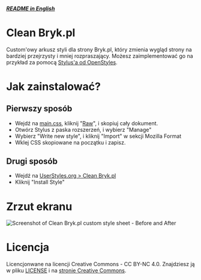 ##### [README in English](./README.md)
# Clean Bryk.pl
Custom'owy arkusz styli dla strony Bryk.pl, który zmienia wygląd strony na bardziej przejrzysty i mniej rozpraszający. Możesz zaimplementować go na przykład za pomocą [Stylus'a od OpenStyles](https://github.com/openstyles/stylus/).

# Jak zainstalować?
## Pierwszy sposób
* Wejdź na [main.css](./main.css), kliknij "[Raw](./main.css?raw=true)", i skopiuj cały dokument.
* Otwórz Stylus z paska rozszerzeń, i wybierz "Manage"
* Wybierz "Write new style", i kliknij "Import" w sekcji Mozilla Format
* Wklej CSS skopiowane na początku i zapisz.
## Drugi sposób
* Wejdź na [UserStyles.org > Clean Bryk.pl](https://UserStyles.org/styles/175569/clean-bryk-pl)
* Kliknij "Install Style"

# Zrzut ekranu
![Screenshot of Clean Bryk.pl custom style sheet - Before and After](./screenshot.jpg?raw=true "Screenshot - Before and After")

# Licencja
Licencjonwane na licencji Creative Commons - CC BY-NC 4.0.
Znajdziesz ją w pliku [LICENSE](./LICENSE) i na [stronie Creative Commons](https://creativecommons.org/licenses/by-nc/4.0/).